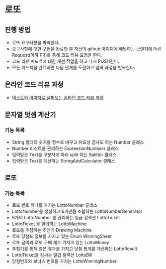 # 로또
## 진행 방법
* 로또 요구사항을 파악한다.
* 요구사항에 대한 구현을 완료한 후 자신의 github 아이디에 해당하는 브랜치에 Pull Request(이하 PR)를 통해 코드 리뷰 요청을 한다.
* 코드 리뷰 피드백에 대한 개선 작업을 하고 다시 PUSH한다.
* 모든 피드백을 완료하면 다음 단계를 도전하고 앞의 과정을 반복한다.

## 온라인 코드 리뷰 과정
* [텍스트와 이미지로 살펴보는 온라인 코드 리뷰 과정](https://github.com/next-step/nextstep-docs/tree/master/codereview)



## 문자열 덧셈 계산기

### 기능 목록

- String 형태의 숫자를 정수로 바꾸고 유효성 검사도 하는 Number 클래스
- Number 리스트를 관리하는 ExpressionNumbers 클래스
- 입력받은 Text를 구분자에 따라 split 하는 Splitter 클래스
- 입력받은 Text를 계산하는 StringAddCalculator 클래스


## 로또

### 기능 목록

- 로또 번호 하나를 가지는 LottoNumber 클래스
- LottoNumber를 생성하고 6개만큼 조합하는 LottoNumberGenerator
- 6개의 LottoNumber 를 관리하는 일급 컬렉션 LottoTicket
- LottoTicket 을 발급하는 LottoMachine
- 로또를 추첨하는 추첨기 Drawing Machine
- 로또 당첨표 정보를 가지고 있는 Enum WinningSheet
- 로또 금액과 로또 구매 개수 가지고 있는 LottoMoney
- 추첨기를 통해 얻은 결과를 가지고 당첨 통계를 계산하는 LottoResult 
- LottoTicket을 감싸는 일급 컬렉션 LottoBill
- 당첨번호와 보너스 번호를 가지는 LottoWinningNumber
